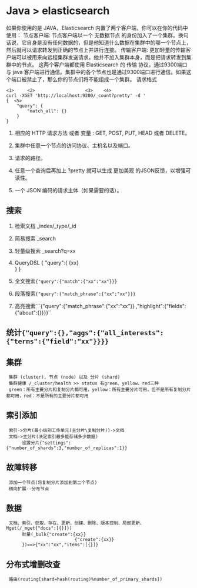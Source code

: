 # Java > elasticsearch

如果你使用的是 JAVA，Elasticsearch 内置了两个客户端，你可以在你的代码中使用：
节点客户端: 节点客户端以一个 无数据节点 的身份加入了一个集群。换句话说，它自身是没有任何数据的，但是他知道什么数据在集群中的哪一个节点上，然后就可以请求转发到正确的节点上并进行连接。
传输客户端: 更加轻量的传输客户端可以被用来向远程集群发送请求。他并不加入集群本身，而是把请求转发到集群中的节点。
这两个客户端都使用 Elasticsearch 的 传输 协议，通过9300端口与 java 客户端进行通信。集群中的各个节点也是通过9300端口进行通信。如果这个端口被禁止了，那么你的节点们将不能组成一个集群。
请求格式

```      
<1>     <2>                   <3>    <4>
curl -XGET 'http://localhost:9200/_count?pretty' -d '
{  <5>
    "query": {
        "match_all": {}
    }
}
```
 
1. 相应的 HTTP 请求方法 或者 变量 : GET, POST, PUT, HEAD 或者 DELETE。

1. 集群中任意一个节点的访问协议、主机名以及端口。

1. 请求的路径。

1. 任意一个查询后再加上 ?pretty 就可以生成 更加美观 的JSON反馈，以增强可读性。

1. 一个 JSON 编码的请求主体（如果需要的话）。


## 搜索

 1. 检索文档  _index/_type/_id
 
 2. 简易搜索 _search
 
 3. 轻量级搜索 _search?q=xx
 
 4. QueryDSL 
      {
           "query":{
                  {xx}   
             }
      }
      
 5. 全文搜索```{"query":{"match":{"xx":"xx"}}}```
 
 6. 段落搜索```{"query":{"match_phrase":{"xx":"xx"}}}```
 
 7. 高亮搜索```{"query":{"match_phrase":{"xx":"xx"}} ,"highlight":{"fields":{"about":{}}}}``
     
## 统计```{"query":{},"aggs":{"all_interests":{"terms":{"field":"xx"}}}}```

## 集群

     集群 (cluster), 节点 (node) 以及 分片 (shard)
     集群健康 /_cluster/health >> status 有green、yellow、red三种
     green：所有主要分片和复制分片都可用，yellow：所有主要分片可用，但不是所有复制分片都可用，red：不是所有的主要分片都可用
     
## 索引添加

     索引->分片(最小级别工作单元(主分片\复制分片))->文档
     文档->主分片(决定索引最多能存储多少数据)
          设置分片{"settings":{"number_of_shards":3,"number_of_replicas":1}}
          
## 故障转移

     添加一个节点(将复制分片添加到第二个节点)
     横向扩展--分布节点
     
## 数据

     文档、索引、获取、存在、更新、创建、删除、版本控制、局部更新、Mget(/_mget{"docs":[{}]})
          批量(_bulk{"create":{xx}}
                              {"create":{xx}}
          })==>{"xx":"xx","items":[{}]}

## 分布式增删改查

     路由(routing[shard=hash(routing)%number_of_primary_shards])

